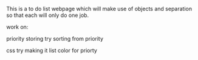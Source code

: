 This is a to do list webpage which will make use of objects and separation so that each will only do one job.



work on:

priority
storing
try sorting from priority

css
    try making it list
    color for priorty
